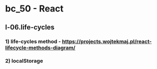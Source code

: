 # bc_50 - React

## l-06.life-cycles

### 1) life-cycles method - https://projects.wojtekmaj.pl/react-lifecycle-methods-diagram/
### 2) localStorage

